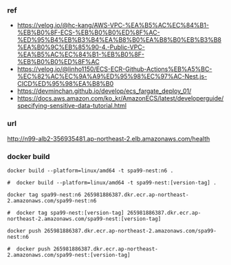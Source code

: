 ### ref
- https://velog.io/@hc-kang/AWS-VPC-%EA%B5%AC%EC%84%B1-%EB%B0%8F-ECS-%EB%B0%B0%ED%8F%AC-%ED%95%B4%EB%B3%B4%EA%B8%B0%EA%B8%B0%EB%B3%B8%EA%B0%9C%EB%85%90-4.-Public-VPC-%EA%B5%AC%EC%84%B1-%EB%B0%8F-%EB%B0%B0%ED%8F%AC
- https://velog.io/@linho1150/ECS-ECR-Github-Actions%EB%A5%BC-%EC%82%AC%EC%9A%A9%ED%95%98%EC%97%AC-Nest.js-CICD%ED%95%98%EA%B8%B0
- https://devminchan.github.io/develop/ecs_fargate_deploy_01/
- https://docs.aws.amazon.com/ko_kr/AmazonECS/latest/developerguide/specifying-sensitive-data-tutorial.html

### url
http://n99-alb2-356935481.ap-northeast-2.elb.amazonaws.com/health

### docker build
```
docker build --platform=linux/amd64 -t spa99-nest:n6 . 

#  docker build --platform=linux/amd64 -t spa99-nest:[version-tag] .

docker tag spa99-nest:n6 265981886387.dkr.ecr.ap-northeast-2.amazonaws.com/spa99-nest:n6

#  docker tag spa99-nest:[version-tag] 265981886387.dkr.ecr.ap-northeast-2.amazonaws.com/spa99-nest:[version-tag]

docker push 265981886387.dkr.ecr.ap-northeast-2.amazonaws.com/spa99-nest:n6

#  docker push 265981886387.dkr.ecr.ap-northeast-2.amazonaws.com/spa99-nest:[version-tag]
```

